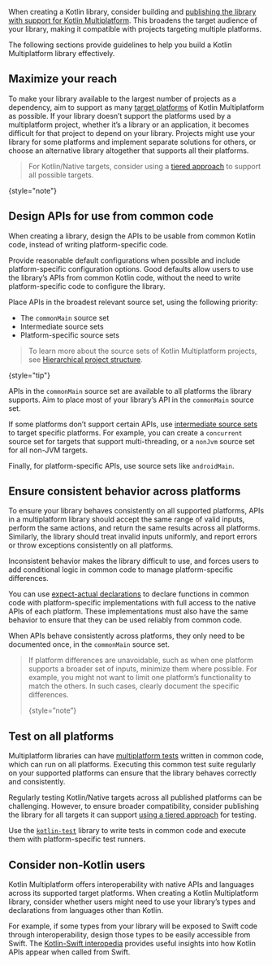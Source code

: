 [//]: # (title: Building a Kotlin library for multiplatform)

When creating a Kotlin library, consider building and [publishing the library with support for Kotlin Multiplatform](multiplatform-publish-lib.md).
This broadens the target audience of your library, making it compatible with projects targeting multiple platforms.

The following sections provide guidelines to help you build a Kotlin Multiplatform library effectively.

## Maximize your reach

To make your library available to the largest number of projects as a dependency,
aim to support as many [target platforms](multiplatform-dsl-reference.md#targets) of Kotlin Multiplatform as possible.
If your library doesn’t support the platforms used by a multiplatform project,
whether it’s a library or an application, it becomes difficult for that project to depend on your library.
Projects might use your library for some platforms and implement separate solutions for others,
or choose an alternative library altogether that supports all their platforms.

> For Kotlin/Native targets, consider using a [tiered approach](native-target-support.md#for-library-authors) to support all possible targets.
>
{style="note"}

## Design APIs for use from common code

When creating a library, design the APIs to be usable from common Kotlin code, instead of writing platform-specific code.

Provide reasonable default configurations when possible and include platform-specific configuration options.
Good defaults allow users to use the library’s APIs from common Kotlin code, without the need to write platform-specific code to configure the library.

Place APIs in the broadest relevant source set, using the following priority:

* The `commonMain` source set
* Intermediate source sets
* Platform-specific source sets

> To learn more about the source sets of Kotlin Multiplatform projects, see [Hierarchical project structure](multiplatform-hierarchy.md).
>
{style="tip"}

APIs in the `commonMain` source set are available to all platforms the library supports.
Aim to place most of your library’s API in the `commonMain` source set.

If some platforms don’t support certain APIs, use [intermediate source sets](multiplatform-discover-project.md#intermediate-source-sets) to target specific platforms.
For example, you can create a `concurrent` source set for targets that support multi-threading, or a `nonJvm` source set for all non-JVM targets.

Finally, for platform-specific APIs, use source sets like `androidMain`.

## Ensure consistent behavior across platforms

To ensure your library behaves consistently on all supported platforms,
APIs in a multiplatform library should accept the same range of valid inputs, perform the same actions,
and return the same results across all platforms.
Similarly, the library should treat invalid inputs uniformly, and report errors or throw exceptions consistently on all platforms.

Inconsistent behavior makes the library difficult to use, and forces users to add conditional logic in common code to manage platform-specific differences.

You can use [expect-actual declarations](multiplatform-expect-actual.md) to declare functions in common code with
platform-specific implementations with full access to the native APIs of each platform.
These implementations must also have the same behavior to ensure that they can be used reliably from common code.

When APIs behave consistently across platforms, they only need to be documented once, in the `commonMain` source set.

> If platform differences are unavoidable, such as when one platform
> supports a broader set of inputs, minimize them where possible. For example, you might not want to limit one platform’s functionality to match the others. In such cases, clearly document the specific differences.
>
> {style=”note”}

## Test on all platforms

Multiplatform libraries can have [multiplatform tests](https://www.jetbrains.com/help/kotlin-multiplatform-dev/multiplatform-run-tests.html) written in common code, which can run on all platforms.
Executing this common test suite regularly on your supported platforms can ensure that the library behaves correctly and consistently.

Regularly testing Kotlin/Native targets across all published platforms can be challenging.
However, to ensure broader compatibility, consider publishing the library for all targets it can support [using a tiered approach](native-target-support.md#for-library-authors) for testing.

Use the [`kotlin-test`](https://kotlinlang.org/api/latest/kotlin.test/) library to write tests in common code and execute them with platform-specific test runners.

## Consider non-Kotlin users

Kotlin Multiplatform offers interoperability with native APIs and languages across its supported target platforms.
When creating a Kotlin Multiplatform library, consider whether users might need to use your library’s types and declarations
from languages other than Kotlin.

For example, if some types from your library will be exposed to Swift code through interoperability,
design those types to be easily accessible from Swift.
The [Kotlin-Swift interopedia](https://github.com/kotlin-hands-on/kotlin-swift-interopedia) provides useful insights into how Kotlin APIs appear when called from Swift.

